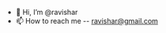 - 👋 Hi, I’m @ravishar
- 📫 How to reach me -- ravishar@gmail.com

<!---
ravishar/ravishar is a ✨ special ✨ repository because its `README.md` (this file) appears on your GitHub profile.
You can click the Preview link to take a look at your changes.
--->
